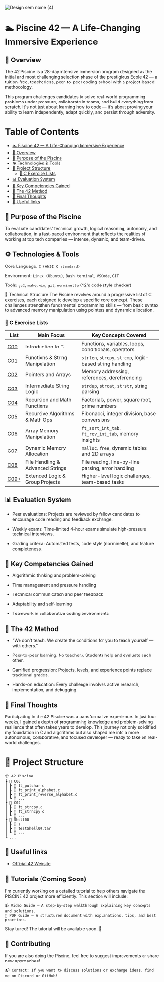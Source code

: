 ![Design sem nome (4)](https://github.com/user-attachments/assets/8d8e2c15-22aa-4abe-836f-2caf7c452d89)

# 🏊 Piscine 42 — A Life-Changing Immersive Experience

## 📘 Overview
The 42 Piscine is a 28-day intensive immersion program designed as the initial and most challenging selection phase of the prestigious École 42 — a tuition-free, teacherless, peer-to-peer coding school with a project-based methodology.

This program challenges candidates to solve real-world programming problems under pressure, collaborate in teams, and build everything from scratch. It's not just about learning how to code — it’s about proving your ability to learn independently, adapt quickly, and persist through adversity.

# Table of Contents

- [🏊 Piscine 42 — A Life-Changing Immersive Experience](#-piscine-42--a-life-changing-immersive-experience)
- [📘 Overview](#-overview)
- [🎯 Purpose of the Piscine](#-purpose-of-the-piscine)
- [⚙️ Technologies & Tools](#️-technologies--tools)
- [📂 Project Structure](#-project-structure)
  - [🔹 C Exercise Lists](#-c-exercise-lists)
- [📊 Evaluation System](#-evaluation-system)
- [💼 Key Competencies Gained](#-key-competencies-gained)
- [🧠 The 42 Method](#-the-42-method)
- [🧩 Final Thoughts](#-final-thoughts)
- [🔗 Useful links](#-useful-links)

## 🎯 Purpose of the Piscine
To evaluate candidates' technical growth, logical reasoning, autonomy, and collaboration, in a fast-paced environment that reflects the realities of working at top tech companies — intense, dynamic, and team-driven.

## ⚙️ Technologies & Tools
Core Language: `C (ANSI C standard)`

Environment: `Linux (Ubuntu)`, `Bash terminal`, `VSCode`, `GIT`

Tools: `gc`c, `make`, `vim`, `git`, `norminette` (42's code style checker)

📂 Technical Structure
The Piscine revolves around a progressive list of C exercises, each designed to develop a specific core concept. These challenges strengthen fundamental programming skills — from basic syntax to advanced memory manipulation using pointers and dynamic allocation.

### 🔹 C Exercise Lists

| List | Main Focus                          | Key Concepts Covered                                                           |
|------|--------------------------------------|--------------------------------------------------------------------------------|
| [C00](./C00)  | Introduction to C                    | Functions, variables, loops, conditionals, operators                           |
| [C01](./C01)  | Functions & String Manipulation      | `strlen`, `strcpy`, `strcmp`, logic-based string handling                     |
| [C02](./C02)  | Pointers and Arrays                  | Memory addressing, references, dereferencing                                  |
| [C03](./C03)  | Intermediate String Logic            | `strdup`, `strcat`, `strstr`, string parsing                                  |
| [C04](./C04)  | Recursion and Math Functions         | Factorials, power, square root, prime numbers                                 |
| [C05](./C05)  | Recursive Algorithms & Math Ops      | Fibonacci, integer division, base conversions                                 |
| [C06](./C06)  | Array Memory Manipulation            | `ft_sort_int_tab`, `ft_rev_int_tab`, memory insights                          |
| [C07](./C07)  | Dynamic Memory Allocation            | `malloc`, `free`, dynamic tables and 2D arrays                                |
| [C08](./C08)  | File Handling & Advanced Strings     | File reading, line-by-line parsing, error handling                            |
| [C09+](./C09) | Extended Logic & Group Projects      | Higher-level logic challenges, team-based tasks                               |

## 📊 Evaluation System
- Peer evaluations: Projects are reviewed by fellow candidates to encourage code reading and feedback exchange.

- Weekly exams: Time-limited 4-hour exams simulate high-pressure technical interviews.

- Grading criteria: Automated tests, code style (norminette), and feature completeness.

## 💼 Key Competencies Gained
- Algorithmic thinking and problem-solving

- Time management and pressure handling

- Technical communication and peer feedback

- Adaptability and self-learning

- Teamwork in collaborative coding environments

## 🧠 The 42 Method
- "We don’t teach. We create the conditions for you to teach yourself — with others."

- Peer-to-peer learning: No teachers. Students help and evaluate each other.

- Gamified progression: Projects, levels, and experience points replace traditional grades.

- Hands-on education: Every challenge involves active research, implementation, and debugging.

## 🧩 Final Thoughts
Participating in the 42 Piscine was a transformative experience. In just four weeks, I gained a depth of programming knowledge and problem-solving resilience that often takes years to develop. This journey not only solidified my foundation in C and algorithms but also shaped me into a more autonomous, collaborative, and focused developer — ready to take on real-world challenges.

# 📁 Project Structure
    📦 42 Piscine  
    ┣ 📂 C00  
    ┃ ┣ 📜 ft_putchar.c 
    ┃ ┣ 📜 ft_print_alphabet.c 
    ┃ ┣ 📜 ft_print_reverse_alphabet.c  
    ┃ ┗ 📜 ...
    ┣ 📂 C02  
    ┃ ┣ 📜 ft_strcpy.c 
    ┃ ┣ 📜 ft_strncpy.c 
    ┃ ┗ 📜 ... 
    ┣ 📂 Shell00  
    ┃ ┣ 📜 z  
    ┃ ┣ 📜 testShell00.tar  
    ┃ ┗ 📜 ...  
    ┗ ... 

## 🔗 Useful links
- [Official 42 Website](https://www.42network.org/)

## 🚧 Tutorials (Coming Soon)

I'm currently working on a detailed tutorial to help others navigate the PISCINE 42 project more efficiently. This section will include:

    📹 Video Guide – A step-by-step walkthrough explaining key concepts and solutions.
    📄 PDF Guide – A structured document with explanations, tips, and best practices.

Stay tuned! The tutorial will be available soon. 🚀

## 🤝 Contributing

If you are also doing the Piscine, feel free to suggest improvements or share new approaches!

    📬 Contact: If you want to discuss solutions or exchange ideas, find me on Discord or GitHub!
